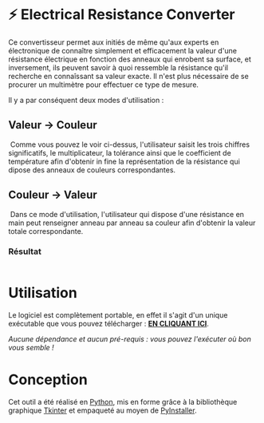 # ⚡ Electrical Resistance Converter
 
Ce convertisseur permet aux initiés de même qu'aux experts en électronique de connaître simplement et efficacement la valeur d'une résistance électrique en fonction des anneaux qui enrobent sa surface, et inversement, ils peuvent savoir à quoi ressemble la résistance qu'il recherche en connaîssant sa valeur exacte. Il n'est plus nécessaire de se procurer un multimètre pour effectuer ce type de mesure.

Il y a par conséquent deux modes d'utilisation :
## Valeur → Couleur 
![]()
Comme vous pouvez le voir ci-dessus, l'utilisateur saisit les trois chiffres significatifs, le multiplicateur, la tolérance ainsi que le coefficient de température afin d'obtenir in fine la représentation de la résistance qui dipose des anneaux de couleurs correspondantes.

## Couleur → Valeur
![]()
Dans ce mode d'utilisation, l'utilisateur qui dispose d'une résistance en main peut renseigner anneau par anneau sa couleur afin d'obtenir la valeur totale correspondante.

### Résultat 
![]()

# Utilisation
Le logiciel est complètement portable, en effet il s'agit d'un unique exécutable que vous pouvez télécharger : [**EN CLIQUANT ICI**](). 

*Aucune dépendance et aucun pré-requis : vous pouvez l'exécuter où bon vous semble !*

# Conception
Cet outil a été réalisé en [Python](https://www.python.org/), mis en forme grâce à la bibliothèque graphique [Tkinter](https://fr.wikipedia.org/wiki/Tkinter) et empaqueté au moyen de [PyInstaller](https://pyinstaller.org/en/stable/).